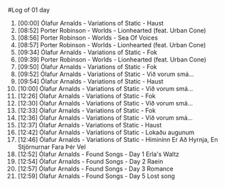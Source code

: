 #Log of 01 day

1. [00:00] Ólafur Arnalds - Variations of Static - Haust
1. [08:52] Porter Robinson - Worlds - Lionhearted (feat. Urban Cone)
1. [08:56] Porter Robinson - Worlds - Sea Of Voices
1. [08:57] Porter Robinson - Worlds - Lionhearted (feat. Urban Cone)
1. [09:34] Ólafur Arnalds - Variations of Static - Fok
1. [09:39] Porter Robinson - Worlds - Lionhearted (feat. Urban Cone)
1. [09:50] Ólafur Arnalds - Variations of Static - Fok
1. [09:52] Ólafur Arnalds - Variations of Static - Við vorum smá...
1. [09:54] Ólafur Arnalds - Variations of Static - Haust
1. [10:00] Ólafur Arnalds - Variations of Static - Við vorum smá...
1. [12:26] Ólafur Arnalds - Variations of Static - Fok
1. [12:30] Ólafur Arnalds - Variations of Static - Við vorum smá...
1. [12:33] Ólafur Arnalds - Variations of Static - Fok
1. [12:36] Ólafur Arnalds - Variations of Static - Við vorum smá...
1. [12:37] Ólafur Arnalds - Variations of Static - Haust
1. [12:42] Ólafur Arnalds - Variations of Static - Lokaðu augunum
1. [12:46] Ólafur Arnalds - Variations of Static - Himininn Er Að Hyrnja, En Stjörnurnar Fara Þér Vel
1. [12:52] Ólafur Arnalds - Found Songs - Day 1 Erla's Waltz
1. [12:54] Ólafur Arnalds - Found Songs - Day 2 Raein
1. [12:57] Ólafur Arnalds - Found Songs - Day 3 Romance
1. [12:59] Ólafur Arnalds - Found Songs - Day 5 Lost song
